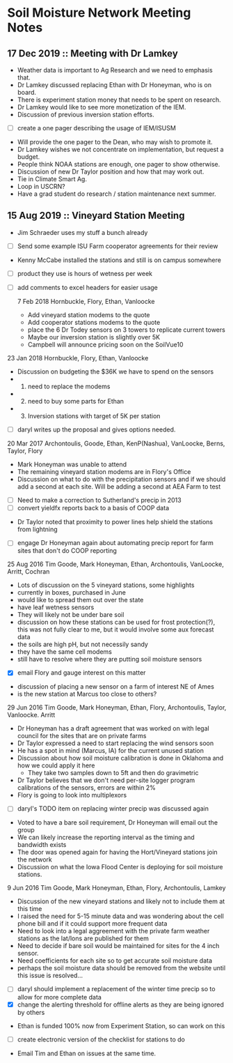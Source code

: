 Soil Moisture Network Meeting Notes
===================================

17 Dec 2019 :: Meeting with Dr Lamkey
----

- Weather data is important to Ag Research and we need to emphasis that.
- Dr Lamkey discussed replacing Ethan with Dr Honeyman, who is on board.
- There is experiment station money that needs to be spent on research.
- Dr Lamkey would like to see more monetization of the IEM.
- Discussion of previous inversion station efforts.
- [ ] create a one pager describing the usage of IEM/ISUSM
- Will provide the one pager to the Dean, who may wish to promote it.
- Dr Lamkey wishes we not concentrate on implementation, but request a budget.
- People think NOAA stations are enough, one pager to show otherwise.
- Discussion of new Dr Taylor position and how that may work out.
- Tie in Climate Smart Ag.
- Loop in USCRN?
- Have a grad student do research / station maintenance next summer.

15 Aug 2019 :: Vineyard Station Meeting
----

- Jim Schraeder uses my stuff a bunch already
- [ ] Send some example ISU Farm cooperator agreements for their review
- Kenny McCabe installed the stations and still is on campus somewhere
- [ ] product they use is hours of wetness per week
- [ ] add comments to excel headers for easier usage

  7 Feb 2018
  Hornbuckle, Flory, Ethan, Vanloocke
  - Add vineyard station modems to the quote
  - Add cooperator stations modems to the quote
  - place the 6 Dr Todey sensors on 3 towers to replicate current towers
  - Maybe our inversion station is slightly over 5K
  - Campbell will announce pricing soon on the SoilVue10

 23 Jan 2018
  Hornbuckle, Flory, Ethan, Vanloocke
  - Discussion on budgeting the $36K we have to spend on the sensors
  - 1) need to replace the modems
  - 2) need to buy some parts for Ethan
  - 3) Inversion stations with target of 5K per station
  - [ ] daryl writes up the proposal and gives options needed.

 20 Mar 2017
  Archontoulis, Goode, Ethan, KenP(Nashua), VanLoocke, Berns, Taylor, Flory
  - Mark Honeyman was unable to attend
  - The remaining vineyard station modems are in Flory's Office
  - Discussion on what to do with the precipitation sensors and if we should
    add a second at each site.  Will be adding a second at AEA Farm to test
  - [ ] Need to make a correction to Sutherland's precip in 2013
  - [ ] convert yieldfx reports back to a basis of COOP data
  - Dr Taylor noted that proximity to power lines help shield the stations
    from lightning
  - [ ] engage Dr Honeyman again about automating precip report for farm sites
    that don't do COOP reporting

 25 Aug 2016
  Tim Goode, Mark Honeyman, Ethan, Archontoulis, VanLoocke, Arritt, Cochran
  - Lots of discussion on the 5 vineyard stations, some highlights
   - currently in boxes, purchased in June
   - would like to spread them out over the state
   - have leaf wetness sensors
   - They will likely not be under bare soil
   - discussion on how these stations can be used for frost protection(?), this
     was not fully clear to me, but it would involve some aux forecast data
   - the soils are high pH, but not necessily sandy
   - they have the same cell modems
   - still have to resolve where they are putting soil moisture sensors
  - [x] email Flory and gauge interest on this matter
  - discussion of placing a new sensor on a farm of interest NE of Ames
  - is the new station at Marcus too close to others?

 29 Jun 2016
  Tim Goode, Mark Honeyman, Ethan, Flory, Archontoulis, Taylor, Vanloocke.
  Arritt
  - Dr Honeyman has a draft agreement that was worked on with legal council
    for the sites that are on private farms
  - Dr Taylor expressed a need to start replacing the wind sensors soon
  - He has a spot in mind (Marcus, IA) for the current unused station
  - Discussion about how soil moisture calibration is done in Oklahoma and
    how we could apply it here
    - They take two samples down to 5ft and then do gravimetric
  - Dr Taylor believes that we don't need per-site logger program calibrations
    of the sensors, errors are within 2%
  - Flory is going to look into multiplexors
  - [ ] daryl's TODO item on replacing winter precip was discussed again
  - Voted to have a bare soil requirement, Dr Honeyman will email out the group
  - We can likely increase the reporting interval as the timing and bandwidth
    exists
  - The door was opened again for having the Hort/Vineyard stations join the
    network
  - Discussion on what the Iowa Flood Center is deploying for soil moisture
    stations.

  9 Jun 2016
  Tim Goode, Mark Honeyman, Ethan, Flory, Archontoulis, Lamkey
  - Discussion of the new vineyard stations and likely not to include them at
    this time
  - I raised the need for 5-15 minute data and was wondering about the cell
    phone bill and if it could support more frequent data
  - Need to look into a legal aggreement with the private farm weather stations
    as the lat/lons are published for them
  - Need to decide if bare soil would be maintained for sites for the 4 inch
    sensor.
  - Need coefficients for each site so to get accurate soil moisture data
  - perhaps the soil moisture data should be removed from the website until
    this issue is resolved...
  - [ ] daryl should implement a replacement of the winter time precip so to
    allow for more complete data
  - [x] change the alerting threshold for offline alerts as they are being
    ignored by others
  - Ethan is funded 100% now from Experiment Station, so can work on this
  - [ ] create electronic version of the checklist for stations to do
  - Email Tim and Ethan on issues at the same time.